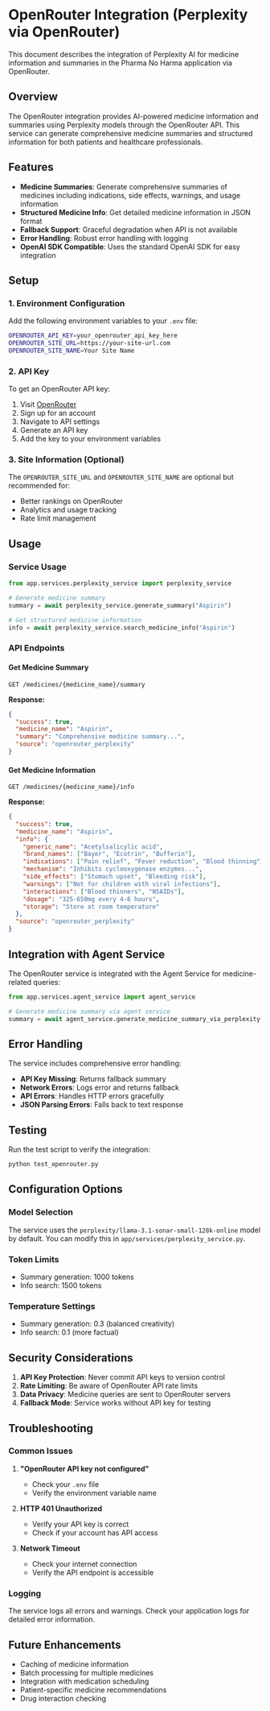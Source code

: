 # OpenRouter Integration (Perplexity via OpenRouter)

This document describes the integration of Perplexity AI for medicine information and summaries in the Pharma No Harma application via OpenRouter.

## Overview

The OpenRouter integration provides AI-powered medicine information and summaries using Perplexity models through the OpenRouter API. This service can generate comprehensive medicine summaries and structured information for both patients and healthcare professionals.

## Features

- **Medicine Summaries**: Generate comprehensive summaries of medicines including indications, side effects, warnings, and usage information
- **Structured Medicine Info**: Get detailed medicine information in JSON format
- **Fallback Support**: Graceful degradation when API is not available
- **Error Handling**: Robust error handling with logging
- **OpenAI SDK Compatible**: Uses the standard OpenAI SDK for easy integration

## Setup

### 1. Environment Configuration

Add the following environment variables to your `.env` file:

```bash
OPENROUTER_API_KEY=your_openrouter_api_key_here
OPENROUTER_SITE_URL=https://your-site-url.com
OPENROUTER_SITE_NAME=Your Site Name
```

### 2. API Key

To get an OpenRouter API key:

1. Visit [OpenRouter](https://openrouter.ai/)
2. Sign up for an account
3. Navigate to API settings
4. Generate an API key
5. Add the key to your environment variables

### 3. Site Information (Optional)

The `OPENROUTER_SITE_URL` and `OPENROUTER_SITE_NAME` are optional but recommended for:
- Better rankings on OpenRouter
- Analytics and usage tracking
- Rate limit management

## Usage

### Service Usage

```python
from app.services.perplexity_service import perplexity_service

# Generate medicine summary
summary = await perplexity_service.generate_summary("Aspirin")

# Get structured medicine information
info = await perplexity_service.search_medicine_info("Aspirin")
```

### API Endpoints

#### Get Medicine Summary
```
GET /medicines/{medicine_name}/summary
```

**Response:**
```json
{
  "success": true,
  "medicine_name": "Aspirin",
  "summary": "Comprehensive medicine summary...",
  "source": "openrouter_perplexity"
}
```

#### Get Medicine Information
```
GET /medicines/{medicine_name}/info
```

**Response:**
```json
{
  "success": true,
  "medicine_name": "Aspirin",
  "info": {
    "generic_name": "Acetylsalicylic acid",
    "brand_names": ["Bayer", "Ecotrin", "Bufferin"],
    "indications": ["Pain relief", "Fever reduction", "Blood thinning"],
    "mechanism": "Inhibits cyclooxygenase enzymes...",
    "side_effects": ["Stomach upset", "Bleeding risk"],
    "warnings": ["Not for children with viral infections"],
    "interactions": ["Blood thinners", "NSAIDs"],
    "dosage": "325-650mg every 4-6 hours",
    "storage": "Store at room temperature"
  },
  "source": "openrouter_perplexity"
}
```

## Integration with Agent Service

The OpenRouter service is integrated with the Agent Service for medicine-related queries:

```python
from app.services.agent_service import agent_service

# Generate medicine summary via agent service
summary = await agent_service.generate_medicine_summary_via_perplexity("Aspirin")
```

## Error Handling

The service includes comprehensive error handling:

- **API Key Missing**: Returns fallback summary
- **Network Errors**: Logs error and returns fallback
- **API Errors**: Handles HTTP errors gracefully
- **JSON Parsing Errors**: Falls back to text response

## Testing

Run the test script to verify the integration:

```bash
python test_openrouter.py
```

## Configuration Options

### Model Selection

The service uses the `perplexity/llama-3.1-sonar-small-128k-online` model by default. You can modify this in `app/services/perplexity_service.py`.

### Token Limits

- Summary generation: 1000 tokens
- Info search: 1500 tokens

### Temperature Settings

- Summary generation: 0.3 (balanced creativity)
- Info search: 0.1 (more factual)

## Security Considerations

1. **API Key Protection**: Never commit API keys to version control
2. **Rate Limiting**: Be aware of OpenRouter API rate limits
3. **Data Privacy**: Medicine queries are sent to OpenRouter servers
4. **Fallback Mode**: Service works without API key for testing

## Troubleshooting

### Common Issues

1. **"OpenRouter API key not configured"**
   - Check your `.env` file
   - Verify the environment variable name

2. **HTTP 401 Unauthorized**
   - Verify your API key is correct
   - Check if your account has API access

3. **Network Timeout**
   - Check your internet connection
   - Verify the API endpoint is accessible

### Logging

The service logs all errors and warnings. Check your application logs for detailed error information.

## Future Enhancements

- Caching of medicine information
- Batch processing for multiple medicines
- Integration with medication scheduling
- Patient-specific medicine recommendations
- Drug interaction checking 